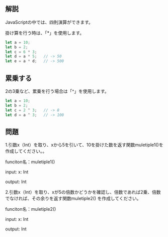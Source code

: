 
## 解説

JavaScriptの中では、四則演算ができます。

掛け算を行う時は、「*」を使用します。

```javascript
let a = 10;
let b = 2;
let c = 6 * 3;
let d = a * 5;   // -> 50
let e = a * d;   // -> 500
```

## 累乗する

2の3乗など、累乗を行う場合は「^」を使用します。

```javascript
let a = 10;
let b = 2;
let c = 2 ^ 3;   // -> 8
let d = a ^ 3;   // -> 100
```

## 問題


1.引数x（Int）を取り、xから5を引いて、10を掛けた数を返す関数muletiple1()を作成してください。。

funciton名：muletiple1() 

input: x: Int

output: Int

2.引数x（Int）を取り、xが5の倍数かどうかを確認し、倍数であれば2乗、倍数でなければ、その余りを返す関数muletiple2() を作成してください。

funciton名：muletiple2() 

input: x: Int

output: Int
